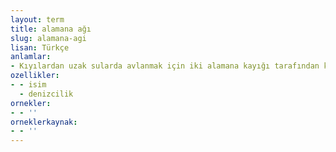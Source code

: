```yaml
---
layout: term
title: alamana ağı
slug: alamana-agi
lisan: Türkçe
anlamlar:
- Kıyılardan uzak sularda avlanmak için iki alamana kayığı tarafından kullanılan, uzunluğu 200-250, genişliği 7-25 kulaç olan büyük ağ
ozellikler:
- - isim
  - denizcilik
ornekler:
- - ''
orneklerkaynak:
- - ''
---
```

